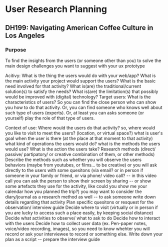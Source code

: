 # User Research Planning
## DH199: Navigating American Coffee Culture in Los Angeles

### Purpose
To find the insights from the users (or someone other than you) to solve the main design challenges you want to suggest with your ux prototype

Acitivy: What is the thing the users would do with your web/app?
What is the main activity your project would support the users?
What is the basic need involved for that activity?
What is(are) the traditional/current solution(s) to satisfy the needs?
What is(are) the limitation(s) that possibly would be improved with (digital) technology?
Target users: What is the characteristics of users?
So you can find the close person who can show you how to do that activity. Or, you can find someone who knows well about such type of users (experts). Or, at least you can asks someone (or yourself) play the role of that type of users.

Context of use: Where would the users do that activity?
so, where would you like to visit to meet the users? (location, or virtual space?)
what is user's goal when the user is there (at the place at that moment to that activity)
what kind of operations the users would do?
what is the methods the users would use?
What is the action the users take?
Research methods (direct/ passive/ partipatory/ or creative combination of them, or other methods)
Describe the methods such as whether you will observe the users behaviors (maybe from youtubes, or films... to be creative) or you will ask directly to the users with some quesitons (via email? or in person if someone in your family or friend, or via phone/ video call? -- in this video call you can ask the person to show their screen by sharing -- or show some artefacts they use for the activity, like could you show me your calendar how you planned the trip?)
you may want to consider the diary/journal as a research method as well -- to ask someone write down details regarding that activity
Plan specific quesitons or resquest for the observation/ interview guide
Decide where to visit (virtually or in person if you are lucky to access such a place easily, by keeping social distance)
Decide what activities to observe/ what to ask to do
Decide how to interact with the users
Decide how to collect user data (ex. Pen-paper notes, voice/video recording, images), so you need to know whehter you will record or ask your interviewee to record or something else.
Write down your plan as a script -- prepare the interview guide
